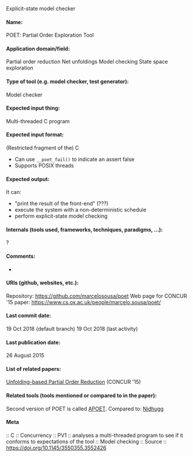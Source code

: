 Explicit-state model checker

#### Name:
POET: Partial Order Exploration Tool

#### Application domain/field:
Partial order reduction
Net unfoldings
Model checking
State space exploration

#### Type of tool (e.g. model checker, test generator):
Model checker

#### Expected input thing:
Multi-threaded C program

#### Expected input format:
(Restricted fragment of the) C
- Can use `__poet_fail()` to indicate an assert false
- Supports POSIX threads

#### Expected output:
It can:
* "print the result of the front-end" (???)
* execute the system with a non-deterministic schedule
* perform explicit-state model checking

#### Internals (tools used, frameworks, techniques, paradigms, ...):
?

#### Comments:
-

#### URIs (github, websites, etc.):
Repository: https://github.com/marcelosousa/poet
Web page for CONCUR '15 paper: https://www.cs.ox.ac.uk/people/marcelo.sousa/poet/

#### Last commit date:
19 Oct 2018 (default branch)
19 Oct 2018 (last activity)

#### Last publication date:
26 August 2015

#### List of related papers:
[Unfolding-based Partial Order Reduction](https://doi.org/10.4230/LIPIcs.CONCUR.2015.456) (CONCUR '15)

#### Related tools (tools mentioned or compared to in the paper):
Second version of POET is called [APOET](../APOET.md).
Compared to: [Nidhugg](../Nidhugg.md)

#### Meta
:: C
:: Concurrency
:: PV1 :: analyses a multi-threaded program to see if it conforms to expectations of the tool
:: Model checking
:: Source :: https://doi.org/10.1145/3550355.3552426
